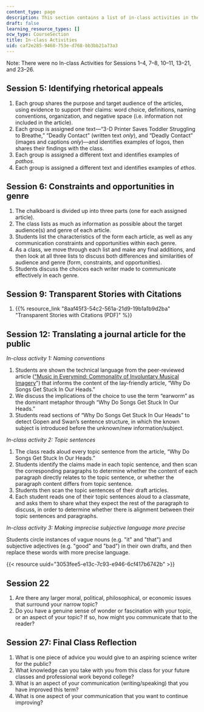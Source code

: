 ```yaml
---
content_type: page
description: This section contains a list of in-class activities in the course.
draft: false
learning_resource_types: []
ocw_type: CourseSection
title: In-class Activities
uid: caf2e285-9468-753e-d768-bb3bb21a73a3
---
```

Note: There were no In-class Activities for Sessions 1–4, 7–8, 10–11, 13–21, and 23–26.

## Session 5: Identifying rhetorical appeals

1. Each group shares the purpose and target audience of the articles, using evidence to support their claims: word choice, definitions, naming conventions, organization, and negative space (i.e. information not included in the article).
2. Each group is assigned one text—“3-D Printer Saves Toddler Struggling to Breathe,” “Deadly Contact” (written text *only*), and “Deadly Contact” (images and captions *only*)—and identifies examples of logos, then shares their findings with the class.
3. Each group is assigned a different text and identifies examples of *pathos*.
4. Each group is assigned a different text and identifies examples of *ethos*.

## Session 6: Constraints and opportunities in genre

1. The chalkboard is divided up into three parts (one for each assigned article).
2. The class lists as much as information as possible about the target audience(s) and genre of each article.
3. Students list the characteristics of the form each article, as well as any communication constraints and opportunities within each genre.
4. As a class, we move through each list and make any final additions, and then look at all three lists to discuss both differences and similarities of audience and genre (form, constraints, and opportunities).
5. Students discuss the choices each writer made to communicate effectively in each genre.

## Session 9: Transparent Stories with Citations

1. {{% resource_link "8aaf45f3-54c2-561a-21d9-19b1a1b9d2ba" "Transparent Stories with Citations (PDF)" %}}

## Session 12: Translating a journal article for the public

*In-class activity 1: Naming conventions*

1. Students are shown the technical language from the peer-reviewed article (["Music in Everymind: Commonality of Involuntary Musical Imagery](https://www.semanticscholar.org/paper/Music-in-Everymind%3A-Commonality-of-Involuntary-Liikkanen/2f635694f176e422b389a56bb126e22a8c0b3a89)") that informs the content of the lay-friendly article, “Why Do Songs Get Stuck In Our Heads.”
2. We discuss the implications of the choice to use the term “earworm” as the dominant metaphor through “Why Do Songs Get Stuck In Our Heads.”
3. Students read sections of “Why Do Songs Get Stuck In Our Heads” to detect Gopen and Swan’s sentence structure, in which the known subject is introduced before the unknown/new information/subject.

*In-class activity 2: Topic sentences*

1. The class reads aloud every topic sentence from the article, “Why Do Songs Get Stuck In Our Heads.”
2. Students identify the claims made in each topic sentence, and then scan the corresponding paragraphs to determine whether the content of each paragraph directly relates to the topic sentence, or whether the paragraph content differs from topic sentence.
3. Students then scan the topic sentences of their draft articles.
4. Each student reads one of their topic sentences aloud to a classmate, and asks them to share what they expect the rest of the paragraph to discuss, in order to determine whether there is alignment between their topic sentences and paragraphs.

*In-class activity 3: Making imprecise subjective language more precise*

Students circle instances of vague nouns (e.g. "it" and "that") and subjective adjectives (e.g. "good" and "bad") in their own drafts, and then replace these words with more precise language.

{{< resource uuid="3053fee5-e13c-7c93-e946-6cf417b6742b" >}}

## Session 22

1. Are there any larger moral, political, philosophical, or economic issues that surround your narrow topic?
2. Do you have a genuine sense of wonder or fascination with your topic, or an aspect of your topic? If so, how might you communicate that to the reader?

## Session 27: Final Class Reflection

1. What is one piece of advice you would give to an aspiring science writer for the public?
2. What knowledge can you take with you from this class for your future classes and professional work beyond college?
3. What is an aspect of your communication (writing/speaking) that you have improved this term?
4. What is one aspect of your communication that you want to continue improving?
